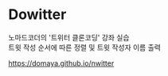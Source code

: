 # Dowitter
노마드코더의 '트위터 클론코딩' 강좌 실습<br/>
트윗 작성 순서에 따른 정렬 및 트윗 작성자 이름 출력

https://domaya.github.io/nwitter



